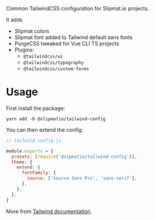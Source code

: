 Common TailwindCSS configuration for Slipmat.io projects.

It adds

- Slipmat colors
- Slipmat font added to Tailwind default sans fonts
- PurgeCSS tweaked for Vue CLI TS projects
- Plugins:
  - `@tailwindcss/ui`
  - `@tailwindcss/typography`
  - `@tailwindcss/custom-forms`

# Usage

First install the package:

```
yarn add -D @slipmatio/tailwind-config
```

You can then extend the config:

```js
// tailwind.config.js

module.exports = {
  presets: [require('@sipmatio/tailwind-config')],
  theme: {
    extend: {
      fontFamily: {
        source: ['Source Sans Pro', 'sans-serif'],
      },
    },
  },
}
```

More from [Tailwind documentation](https://tailwindcss.com/docs/).
